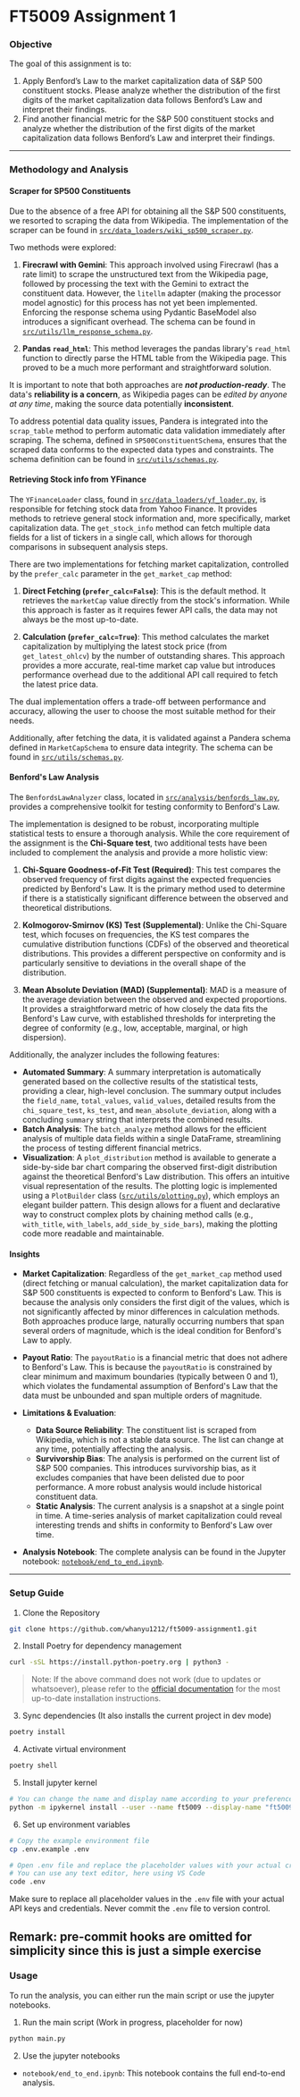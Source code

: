 # FT5009 Assignment 1

### Objective
The goal of this assignment is to:
1. Apply Benford’s Law to the market capitalization data of S&P 500 constituent stocks. Please analyze whether the distribution of the first digits of the market capitalization data follows Benford’s Law and interpret their findings.
2. Find another financial metric for the S&P 500 constituent stocks and analyze whether the distribution of the first digits of the market capitalization data follows Benford’s Law and interpret their findings.

---
### Methodology and Analysis

#### Scraper for SP500 Constituents

Due to the absence of a free API for obtaining all the S&P 500 constituents, we resorted to scraping the data from Wikipedia. The implementation of the scraper can be found in [`src/data_loaders/wiki_sp500_scraper.py`](src/data_loaders/wiki_sp500_scraper.py).

Two methods were explored:

1.  **Firecrawl with Gemini**: This approach involved using Firecrawl (has a rate limit) to scrape the unstructured text from the Wikipedia page, followed by processing the text with the Gemini to extract the constituent data. However, the `litellm` adapter (making the processor model agnostic) for this process has not yet been implemented. Enforcing the response schema using Pydantic BaseModel also introduces a significant overhead. The schema can be found in [`src/utils/llm_response_schema.py`](src/utils/llm_response_schema.py).
   
2.  **Pandas `read_html`**: This method leverages the pandas library's `read_html` function to directly parse the HTML table from the Wikipedia page. This proved to be a much more performant and straightforward solution.

It is important to note that both approaches are ***not production-ready***. The data's **reliability is a concern**, as Wikipedia pages can be *edited by anyone at any time*, making the source data potentially **inconsistent**.

To address potential data quality issues, Pandera is integrated into the `scrap_table` method to perform automatic data validation immediately after scraping. The schema, defined in `SP500ConstituentSchema`, ensures that the scraped data conforms to the expected data types and constraints. The schema definition can be found in [`src/utils/schemas.py`](src/utils/schemas.py). 

#### Retrieving Stock info from YFinance

The `YFinanceLoader` class, found in [`src/data_loaders/yf_loader.py`](src/data_loaders/yf_loader.py), is responsible for fetching stock data from Yahoo Finance. It provides methods to retrieve general stock information and, more specifically, market capitalization data. The `get_stock_info` method can fetch multiple data fields for a list of tickers in a single call, which allows for thorough comparisons in subsequent analysis steps.

There are two implementations for fetching market capitalization, controlled by the `prefer_calc` parameter in the `get_market_cap` method:

1.  **Direct Fetching (`prefer_calc=False`)**: This is the default method. It retrieves the `marketCap` value directly from the stock's information. While this approach is faster as it requires fewer API calls, the data may not always be the most up-to-date.

2.  **Calculation (`prefer_calc=True`)**: This method calculates the market capitalization by multiplying the latest stock price (from `get_latest_ohlcv`) by the number of outstanding shares. This approach provides a more accurate, real-time market cap value but introduces performance overhead due to the additional API call required to fetch the latest price data.

The dual implementation offers a trade-off between performance and accuracy, allowing the user to choose the most suitable method for their needs.

Additionally, after fetching the data, it is validated against a Pandera schema defined in `MarketCapSchema` to ensure data integrity. The schema can be found in [`src/utils/schemas.py`](src/utils/schemas.py).

#### Benford's Law Analysis

The `BenfordsLawAnalyzer` class, located in [`src/analysis/benfords_law.py`](src/analysis/benfords_law.py), provides a comprehensive toolkit for testing conformity to Benford's Law.

The implementation is designed to be robust, incorporating multiple statistical tests to ensure a thorough analysis. While the core requirement of the assignment is the **Chi-Square test**, two additional tests have been included to complement the analysis and provide a more holistic view:

1.  **Chi-Square Goodness-of-Fit Test (Required)**: This test compares the observed frequency of first digits against the expected frequencies predicted by Benford's Law. It is the primary method used to determine if there is a statistically significant difference between the observed and theoretical distributions.

2.  **Kolmogorov-Smirnov (KS) Test (Supplemental)**: Unlike the Chi-Square test, which focuses on frequencies, the KS test compares the cumulative distribution functions (CDFs) of the observed and theoretical distributions. This provides a different perspective on conformity and is particularly sensitive to deviations in the overall shape of the distribution.

3.  **Mean Absolute Deviation (MAD) (Supplemental)**: MAD is a measure of the average deviation between the observed and expected proportions. It provides a straightforward metric of how closely the data fits the Benford's Law curve, with established thresholds for interpreting the degree of conformity (e.g., low, acceptable, marginal, or high dispersion).


Additionally, the analyzer includes the following features:
- **Automated Summary**: A summary interpretation is automatically generated based on the collective results of the statistical tests, providing a clear, high-level conclusion. The summary output includes the `field_name`, `total_values`, `valid_values`, detailed results from the `chi_square_test`, `ks_test`, and `mean_absolute_deviation`, along with a concluding `summary` string that interprets the combined results.
- **Batch Analysis**: The `batch_analyze` method allows for the efficient analysis of multiple data fields within a single DataFrame, streamlining the process of testing different financial metrics.
- **Visualization**: A `plot_distribution` method is available to generate a side-by-side bar chart comparing the observed first-digit distribution against the theoretical Benford's Law distribution. This offers an intuitive visual representation of the results. The plotting logic is implemented using a `PlotBuilder` class ([`src/utils/plotting.py`](src/utils/plotting.py:7)), which employs an elegant builder pattern. This design allows for a fluent and declarative way to construct complex plots by chaining method calls (e.g., `with_title`, `with_labels`, `add_side_by_side_bars`), making the plotting code more readable and maintainable.


#### Insights

- **Market Capitalization**: Regardless of the `get_market_cap` method used (direct fetching or manual calculation), the market capitalization data for S&P 500 constituents is expected to conform to Benford's Law. This is because the analysis only considers the first digit of the values, which is not significantly affected by minor differences in calculation methods. Both approaches produce large, naturally occurring numbers that span several orders of magnitude, which is the ideal condition for Benford's Law to apply.

- **Payout Ratio**: The `payoutRatio` is a financial metric that does not adhere to Benford's Law. This is because the `payoutRatio` is constrained by clear minimum and maximum boundaries (typically between 0 and 1), which violates the fundamental assumption of Benford's Law that the data must be unbounded and span multiple orders of magnitude.

- **Limitations & Evaluation**:
    - **Data Source Reliability**: The constituent list is scraped from Wikipedia, which is not a stable data source. The list can change at any time, potentially affecting the analysis.
    - **Survivorship Bias**: The analysis is performed on the current list of S&P 500 companies. This introduces survivorship bias, as it excludes companies that have been delisted due to poor performance. A more robust analysis would include historical constituent data.
    - **Static Analysis**: The current analysis is a snapshot at a single point in time. A time-series analysis of market capitalization could reveal interesting trends and shifts in conformity to Benford's Law over time.

- **Analysis Notebook**: The complete analysis can be found in the Jupyter notebook: [`notebook/end_to_end.ipynb`](notebook/end_to_end.ipynb).


---


### Setup Guide

1. Clone the Repository
```bash
git clone https://github.com/whanyu1212/ft5009-assignment1.git
```

2. Install Poetry for dependency management
```bash
curl -sSL https://install.python-poetry.org | python3 -
```
> Note: If the above command does not work (due to updates or whatsoever), please refer to the [official documentation](https://python-poetry.org/docs/#installation) for the most up-to-date installation instructions.

3. Sync dependencies (It also installs the current project in dev mode)
```bash
poetry install
```

4. Activate virtual environment
```bash
poetry shell
```

5. Install jupyter kernel
```bash
# You can change the name and display name according to your preference
python -m ipykernel install --user --name ft5009 --display-name "ft5009"
```

6. Set up environment variables
```bash
# Copy the example environment file
cp .env.example .env

# Open .env file and replace the placeholder values with your actual credentials
# You can use any text editor, here using VS Code
code .env
```

Make sure to replace all placeholder values in the `.env` file with your actual API keys and credentials. Never commit the `.env` file to version control.

Remark: pre-commit hooks are omitted for simplicity since this is just a simple exercise
---

### Usage
To run the analysis, you can either run the main script or use the jupyter notebooks.

1. Run the main script (Work in progress, placeholder for now)
```bash
python main.py
```

2. Use the jupyter notebooks
- `notebook/end_to_end.ipynb`: This notebook contains the full end-to-end analysis.